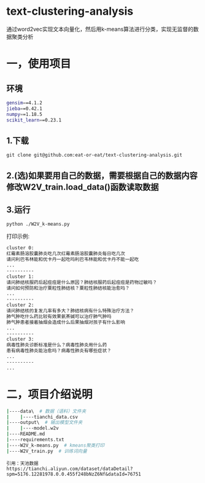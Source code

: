 # text-clustering-analysis
通过word2vec实现文本向量化，然后用k-means算法进行分类，实现无监督的数据聚类分析

# 一，使用项目

## 环境

```bash
gensim==4.1.2
jieba==0.42.1
numpy==1.18.5
scikit_learn==0.23.1
```



## 1.下载

`git clone git@github.com:eat-or-eat/text-clustering-analysis.git`

## 2.(选)如果要用自己的数据，需要根据自己的数据内容修改W2V_train.load_data()函数读取数据

## 3.运行

`python ./W2V_k-means.py`

打印示例:

```bash
cluster 0:
红霉素肠溶胶囊肺炎吃几次红霉素肠溶胶囊肺炎每日吃几次
请问利巴韦林能和优卡丹一起吃吗利巴韦林能和优卡丹不能一起吃
...
----------
cluster 1:
请问肺结核服药后起痘痘是什么原因？肺结核服药后起痘痘是药物过敏吗？
请问如何预防和治疗粟粒性肺结核？粟粒性肺结核能治愈吗？
...
----------
cluster 2:
请问肺结核的复发几率有多大？肺结核病有什么特殊治疗方法？
肺气肿吃什么药比较有效果氨茶碱可以治疗肺气肿吗
肺气肿患者接着抽烟会造成什么后果抽烟对孩子有什么影响
...
----------
cluster 3:
病毒性肺炎诊断标准是什么？病毒性肺炎用什么药
患有病毒性肺炎能治愈吗？病毒性肺炎有哪些症状？
...
----------
...
```

# 二，项目介绍说明

```bash
|----data\  # 数据（语料）文件夹
|    |----tianchi_data.csv
|----output\  # 输出模型文件夹
|    |----model.w2v
|----README.md
|----requirements.txt
|----W2V_k-means.py  # kmeans聚类打印
|----W2V_train.py  # 训练词向量
```



```
引用：天池数据
https://tianchi.aliyun.com/dataset/dataDetail?spm=5176.12281978.0.0.455f248bNzZ6Nf&dataId=76751
```

